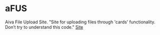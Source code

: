 # aFUS
 Aiva File Upload Site.
"Site for uploading files through 'cards' functionality. Don’t try to understand this code."
[Site](https://daurikk.github.io/AFUS-card/)
